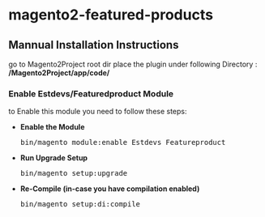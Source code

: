 # magento2-featured-products

<h2> Mannual Installation Instructions</h2>
go to Magento2Project root dir 
place the plugin under following Directory  :<br/>
<strong>/Magento2Project/app/code/</strong>


<h3> Enable Estdevs/Featuredproduct Module</h3>
to Enable this module you need to follow these steps:

<ul>
<li>
<strong>Enable the Module</strong>
<pre>bin/magento module:enable Estdevs_Featureproduct</pre></li>
<li>
<strong>Run Upgrade Setup</strong>
<pre>bin/magento setup:upgrade</pre></li>
<li>
<strong>Re-Compile (in-case you have compilation enabled)</strong>
	<pre>bin/magento setup:di:compile</pre>
</li>
</ul>
